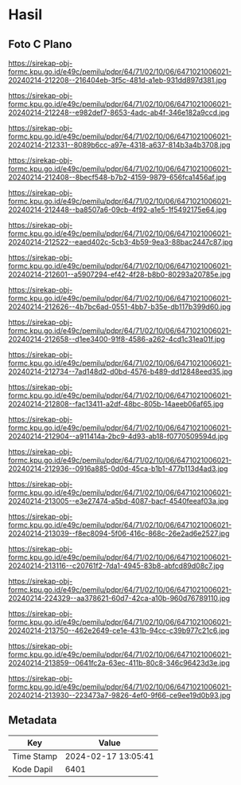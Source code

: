 # Hasil

## Foto C Plano

https://sirekap-obj-formc.kpu.go.id/e49c/pemilu/pdpr/64/71/02/10/06/6471021006021-20240214-212208--216404eb-3f5c-481d-a1eb-931dd897d381.jpg

https://sirekap-obj-formc.kpu.go.id/e49c/pemilu/pdpr/64/71/02/10/06/6471021006021-20240214-212248--e982def7-8653-4adc-ab4f-346e182a9ccd.jpg

https://sirekap-obj-formc.kpu.go.id/e49c/pemilu/pdpr/64/71/02/10/06/6471021006021-20240214-212331--8089b6cc-a97e-4318-a637-814b3a4b3708.jpg

https://sirekap-obj-formc.kpu.go.id/e49c/pemilu/pdpr/64/71/02/10/06/6471021006021-20240214-212408--8becf548-b7b2-4159-9879-656fca1456af.jpg

https://sirekap-obj-formc.kpu.go.id/e49c/pemilu/pdpr/64/71/02/10/06/6471021006021-20240214-212448--ba8507a6-09cb-4f92-a1e5-1f5492175e64.jpg

https://sirekap-obj-formc.kpu.go.id/e49c/pemilu/pdpr/64/71/02/10/06/6471021006021-20240214-212522--eaed402c-5cb3-4b59-9ea3-88bac2447c87.jpg

https://sirekap-obj-formc.kpu.go.id/e49c/pemilu/pdpr/64/71/02/10/06/6471021006021-20240214-212601--a5907294-ef42-4f28-b8b0-80293a20785e.jpg

https://sirekap-obj-formc.kpu.go.id/e49c/pemilu/pdpr/64/71/02/10/06/6471021006021-20240214-212626--4b7bc6ad-0551-4bb7-b35e-db117b399d60.jpg

https://sirekap-obj-formc.kpu.go.id/e49c/pemilu/pdpr/64/71/02/10/06/6471021006021-20240214-212658--d1ee3400-91f8-4586-a262-4cd1c31ea01f.jpg

https://sirekap-obj-formc.kpu.go.id/e49c/pemilu/pdpr/64/71/02/10/06/6471021006021-20240214-212734--7ad148d2-d0bd-4576-b489-dd12848eed35.jpg

https://sirekap-obj-formc.kpu.go.id/e49c/pemilu/pdpr/64/71/02/10/06/6471021006021-20240214-212808--fac13411-a2df-48bc-805b-14aeeb06af65.jpg

https://sirekap-obj-formc.kpu.go.id/e49c/pemilu/pdpr/64/71/02/10/06/6471021006021-20240214-212904--a911414a-2bc9-4d93-ab18-f0770509594d.jpg

https://sirekap-obj-formc.kpu.go.id/e49c/pemilu/pdpr/64/71/02/10/06/6471021006021-20240214-212936--0916a885-0d0d-45ca-b1b1-477b113d4ad3.jpg

https://sirekap-obj-formc.kpu.go.id/e49c/pemilu/pdpr/64/71/02/10/06/6471021006021-20240214-213005--e3e27474-a5bd-4087-bacf-4540feeaf03a.jpg

https://sirekap-obj-formc.kpu.go.id/e49c/pemilu/pdpr/64/71/02/10/06/6471021006021-20240214-213039--f8ec8094-5f06-416c-868c-26e2ad6e2527.jpg

https://sirekap-obj-formc.kpu.go.id/e49c/pemilu/pdpr/64/71/02/10/06/6471021006021-20240214-213116--c20761f2-7da1-4945-83b8-abfcd89d08c7.jpg

https://sirekap-obj-formc.kpu.go.id/e49c/pemilu/pdpr/64/71/02/10/06/6471021006021-20240214-224329--aa378621-60d7-42ca-a10b-960d76789110.jpg

https://sirekap-obj-formc.kpu.go.id/e49c/pemilu/pdpr/64/71/02/10/06/6471021006021-20240214-213750--462e2649-ce1e-431b-94cc-c39b977c21c6.jpg

https://sirekap-obj-formc.kpu.go.id/e49c/pemilu/pdpr/64/71/02/10/06/6471021006021-20240214-213859--0641fc2a-63ec-411b-80c8-346c96423d3e.jpg

https://sirekap-obj-formc.kpu.go.id/e49c/pemilu/pdpr/64/71/02/10/06/6471021006021-20240214-213930--223473a7-9826-4ef0-9f66-ce9ee19d0b93.jpg


## Metadata

| Key        | Value               |
| ---------- | ------------------- |
| Time Stamp | 2024-02-17 13:05:41 |
| Kode Dapil | 6401                |



